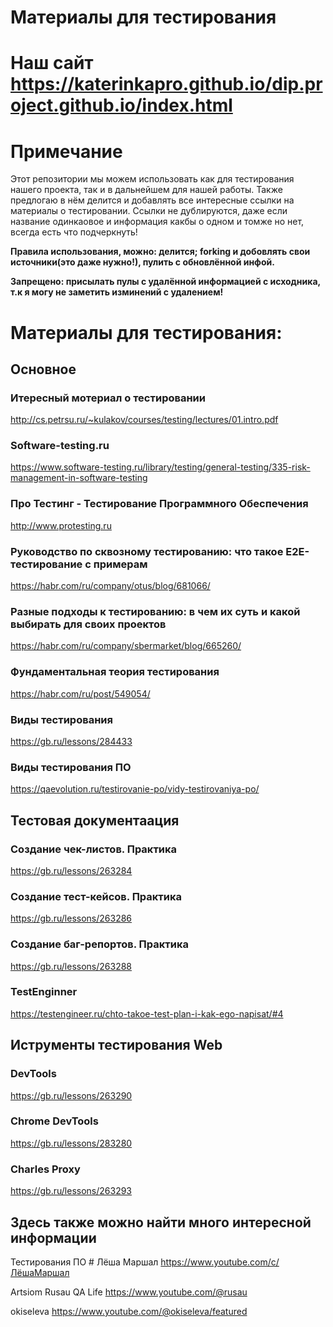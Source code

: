 # Материалы для тестирования 

# Наш сайт https://katerinkapro.github.io/dip.project.github.io/index.html

# Примечание

Этот репозитории мы можем использовать как для тестирования нашего проекта, так и в дальнейшем для нашей работы. Также предлогаю в нём делится и добавлять все интересные ссылки на материалы о тестировании. Ссылки не дублируются, даже если название одинкаовое и информация какбы о одном и томже но нет, всегда есть что подчеркнуть!

**Правила использования, можно: делится; forking и добовлять свои источники(**это даже нужно!**), пулить с обновлённой инфой.**

**Запрещено: присылать пулы с удалённой информацией с исходника, т.к я могу не заметить изминений с удалением!**

# Материалы для тестирования:

## Основное

### Итересный мотериал о тестировании
http://cs.petrsu.ru/~kulakov/courses/testing/lectures/01.intro.pdf

### Software-testing.ru
https://www.software-testing.ru/library/testing/general-testing/335-risk-management-in-software-testing

### Про Тестинг - Тестирование Программного Обеспечения
http://www.protesting.ru

### Руководство по сквозному тестированию: что такое E2E-тестирование с примерам
https://habr.com/ru/company/otus/blog/681066/

### Разные подходы к тестированию: в чем их суть и какой выбирать для своих проектов
https://habr.com/ru/company/sbermarket/blog/665260/

### Фундаментальная теория тестирования
https://habr.com/ru/post/549054/

### Виды тестирования
https://gb.ru/lessons/284433

### Виды тестирования ПО
https://qaevolution.ru/testirovanie-po/vidy-testirovaniya-po/

## Тестовая документаация

### Создание чек-листов. Практика
https://gb.ru/lessons/263284

### Создание тест-кейсов. Практика
https://gb.ru/lessons/263286

### Создание баг-репортов. Практика
https://gb.ru/lessons/263288

### TestEnginner
https://testengineer.ru/chto-takoe-test-plan-i-kak-ego-napisat/#4

## Иструменты тестирования Web

### DevTools
https://gb.ru/lessons/263290

### Chrome DevTools
https://gb.ru/lessons/283280

### Charles Proxy
https://gb.ru/lessons/263293

## Здесь также можно найти много интересной информации

Тестирования ПО # Лёша Маршал 
https://www.youtube.com/c/ЛёшаМаршал

Artsiom Rusau 
QA Life https://www.youtube.com/@rusau

okiseleva 
https://www.youtube.com/@okiseleva/featured
